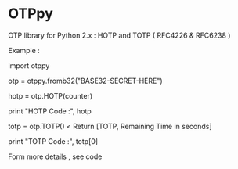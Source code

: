 OTPpy
=====

OTP library for Python 2.x : HOTP and TOTP ( RFC4226 &amp; RFC6238 )


Example :

import otppy

otp = otppy.fromb32("BASE32-SECRET-HERE")

hotp = otp.HOTP(counter)

print "HOTP Code :", hotp

totp = otp.TOTP() < Return [TOTP, Remaining Time in seconds]

print "TOTP Code :", totp[0]



Form more details , see code